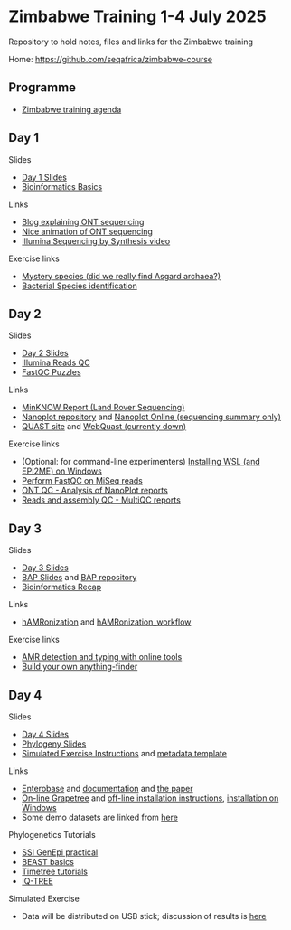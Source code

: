 # Zimbabwe Training 1-4 July 2025

Repository to hold notes, files and links for the Zimbabwe training

Home: <https://github.com/seqafrica/zimbabwe-course>


## Programme

 * [Zimbabwe training agenda](Zimbabwe_training_agenda_updated.pdf)

## Day 1

Slides

 * [Day 1 Slides](https://zwets.it/course/slides/SeqAfrica_Bioinformatics_training_2025_DAY1.pdf)
 * [Bioinformatics Basics](https://zwets.it/course/slides/bioinformatics-basics.pdf)


Links

 * [Blog explaining ONT sequencing](https://nanoporetech.com/blog/how-oxford-nanopore-sequencing-works)
 * [Nice animation of ONT sequencing](https://youtu.be/RcP85JHLmnI)
 * [Illumina Sequencing by Synthesis video](https://www.youtube.com/watch?v=fCd6B5HRaZ8)

Exercise links

 * [Mystery species (did we really find Asgard archaea?)](mystery/README.md)
 * [Bacterial Species identification](identify/README.md)

## Day 2

Slides

 * [Day 2 Slides](https://zwets.it/course/slides/SeqAfrica_Bioinformatics_training_2025_DAY2.pdf)
 * [Illumina Reads QC](https://zwets.it/course/slides/illumina-reads-qc.pdf)
 * [FastQC Puzzles](https://zwets.it/course/slides/fastqc-puzzles.pdf)

Links

 * [MinKNOW Report (Land Rover Sequencing)](https://zwets.it/course/landrover/report.pdf)
 * [Nanoplot repository](https://github.com/wdecoster/NanoPlot) and [Nanoplot Online (sequencing summary only)](https://nanoplot.bioinf.be/)
 * [QUAST site](https://quast.sourceforge.net/quast.html) and [WebQuast (currently down)](https://quast.sourceforge.net/webquast.html)

Exercise links

 * (Optional: for command-line experimenters) [Installing WSL (and EPI2ME) on Windows](https://zwets.it/course/epi2me/windows-epi2me-install.pdf)
 * [Perform FastQC on MiSeq reads](fastqc/README.md)
 * [ONT QC - Analysis of NanoPlot reports](nanoplot/README.md)
 * [Reads and assembly QC - MultiQC reports](multiqc/README.md)

## Day 3

Slides

 * [Day 3 Slides](https://zwets.it/course/slides/SeqAfrica_Bioinformatics_training_2025_DAY3.pdf)
 * [BAP Slides](https://zwets.it/course/slides/bap-slides.pdf) and [BAP repository](https://github.com/zwets/cge-bap)
 * [Bioinformatics Recap](https://zwets.it/course/slides/bioinformatics-recap.pdf)

Links

 * [hAMRonization](https://github.com/pha4ge/hAMRonization) and [hAMRonization_workflow](https://github.com/pha4ge/hAMRonization_workflow)

Exercise links

 * [AMR detection and typing with online tools](amr/README.md)
 * [Build your own anything-finder](mydbfinder/README.md)

## Day 4

Slides

 * [Day 4 Slides](https://zwets.it/course/slides/SeqAfrica_Bioinformatics_training_2025_DAY4.pdf)
 * [Phylogeny Slides](https://zwets.it/course/slides/phylogeny-intro.pdf)
 * [Simulated Exercise Instructions](simex/simulated-exercise-instructions.pdf) and [metadata template](simex/Exercise_metadata_not_filled.xlsx)

Links

 * [Enterobase](https://enterobase.warwick.ac.uk/) and [documentation](https://enterobase.readthedocs.io/en/latest) and [the paper](https://www.biorxiv.org/content/10.1101/613554v3)
 * [On-line Grapetree](https://achtman-lab.github.io/GrapeTree/MSTree_holder.html) and [off-line installation instructions](grapetree/README.md), [installation on Windows](grapetree/windows-grapetree-install.pdf)
 * Some demo datasets are linked from [here](grapetree/README.md)

Phylogenetics Tutorials

 * [SSI GenEpi practical](https://github.com/ssi-dk/GenEpi-BioTrain_Virtual_Training_7/blob/main/practicals_s2_phylo.md)
 * [BEAST basics](https://beast.community/first_tutorial)
 * [Timetree tutorials](https://treetime.readthedocs.io/en/latest/tutorials/timetree.html)
 * [IQ-TREE](http://www.iqtree.org/doc/Dating)
 
Simulated Exercise

 * Data will be distributed on USB stick; discussion of results is [here](https://zwets.it/course/slides/SeqAfrica_Bioinformatics_training_2025_DAY4_simex_results.pdf)

